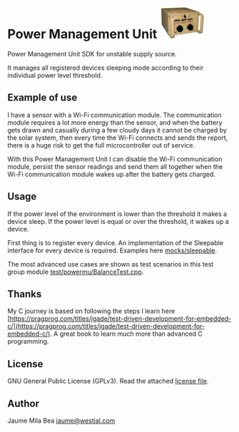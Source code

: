 Power Management Unit ![powermu icon](doc/powermu_mini.png)
=====================

Power Management Unit SDK for unstable supply source.

It manages all registered devices sleeping mode according to their individual
power level threshold.

## Example of use ##

I have a sensor with a Wi-Fi communication module. The communication module
requires a lot more energy than the sensor, and when the battery gets drawn and
casually during a few cloudy days it cannot be charged by the solar system, then
every time the Wi-Fi connects and sends the report, there is a huge risk to get
the full microcontroller out of service. 

With this Power Management Unit I can disable the Wi-Fi communication module, 
persist the sensor readings and send them all together when the Wi-Fi 
communication module wakes up after the battery gets charged. 

## Usage ##

If the power level of the environment is lower than the threshold it makes
a device sleep. If the power level is equal or over the threshold, it wakes
up a device.

First thing is to register every device. An implementation of the Sleepable 
interface for every device is required. Examples here [mocks/sleepable](mocks/sleepable).

The most advanced use cases are shown as test scenarios in this test group
module [test/powermu/BalanceTest.cpp](test/powermu/BalanceTest.cpp).

## Thanks ##

My C journey is based on following the steps I learn here 
[https://pragprog.com/titles/jgade/test-driven-development-for-embedded-c/](https://pragprog.com/titles/jgade/test-driven-development-for-embedded-c/).
A great book to learn much more than advanced C programming.

## License ##

GNU General Public License (GPLv3). Read the attached [license file](LICENSE.txt).

## Author ##

Jaume Mila Bea <jaume@westial.com>

